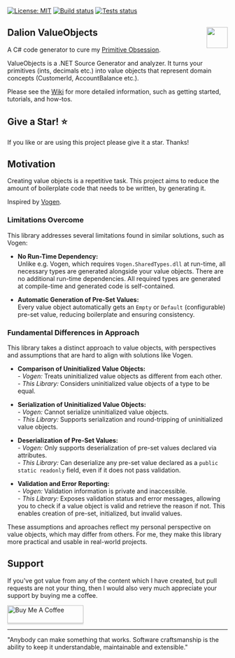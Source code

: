 [![License: MIT](https://img.shields.io/badge/License-MIT-yellow.svg)](https://opensource.org/licenses/MIT)
[![Build status](https://ci.appveyor.com/api/projects/status/nrvheog39e1xy4ge?svg=true)](https://ci.appveyor.com/project/DavidLievrouw/valueobjects)
[![Tests status](https://img.shields.io/appveyor/tests/DavidLievrouw/valueobjects?compact_message)](https://ci.appveyor.com/project/DavidLievrouw/valueobjects)

## Dalion ValueObjects [<img src="https://dalion.eu/dalion128.png" align="right" width="48">](https://www.dalion.eu)

A C# code generator to cure my [Primitive Obsession](https://refactoring.guru/smells/primitive-obsession).

ValueObjects is a .NET Source Generator and analyzer. It turns your primitives (ints, decimals etc.) into value objects that represent domain concepts (CustomerId, AccountBalance etc.).

Please see the [Wiki](wiki) for more detailed information, such as getting started, tutorials, and how-tos.

## Give a Star! :star:
If you like or are using this project please give it a star. Thanks!

## Motivation

Creating value objects is a repetitive task. This project aims to reduce the amount of boilerplate code that needs to be written, by generating it.

Inspired by [Vogen](https://github.com/SteveDunn/Vogen).

### Limitations Overcome

This library addresses several limitations found in similar solutions, such as Vogen:

- **No Run-Time Dependency:**  
  Unlike e.g. Vogen, which requires `Vogen.SharedTypes.dll` at run-time, all necessary types are generated alongside your value objects\. There are no additional run-time dependencies\. All required types are generated at compile-time and generated code is self-contained\.

- **Automatic Generation of Pre-Set Values:**  
  Every value object automatically gets an `Empty` or `Default` (configurable) pre-set value, reducing boilerplate and ensuring consistency\.

### Fundamental Differences in Approach

This library takes a distinct approach to value objects, with perspectives and assumptions that are hard to align with solutions like Vogen.

- **Comparison of Uninitialized Value Objects:**  
  \- *Vogen:* Treats uninitialized value objects as different from each other\.  
  \- *This Library:* Considers uninitialized value objects of a type to be equal\.

- **Serialization of Uninitialized Value Objects:**  
  \- *Vogen:* Cannot serialize uninitialized value objects\.  
  \- *This Library:* Supports serialization and round-tripping of uninitialized value objects\.

- **Deserialization of Pre-Set Values:**  
  \- *Vogen:* Only supports deserialization of pre-set values declared via attributes\.  
  \- *This Library:* Can deserialize any pre-set value declared as a `public static readonly` field, even if it does not pass validation\.

- **Validation and Error Reporting:**  
  \- *Vogen:* Validation information is private and inaccessible\.  
  \- *This Library:* Exposes validation status and error messages, allowing you to check if a value object is valid and retrieve the reason if not\. This enables creation of pre-set, initialized, but invalid values\.

These assumptions and aproaches reflect my personal perspective on value objects, which may differ from others. For me, they make this library more practical and usable in real-world projects.

## Support

If you've got value from any of the content which I have created, but pull requests are not your thing, then I would also very much appreciate your support by buying me a coffee.

<a href="https://www.buymeacoffee.com/DavidLievrouw" target="_blank"><img src="https://www.buymeacoffee.com/assets/img/custom_images/orange_img.png" alt="Buy Me A Coffee" style="height: 41px !important;width: 174px !important;box-shadow: 0px 3px 2px 0px rgba(190, 190, 190, 0.5) !important;-webkit-box-shadow: 0px 3px 2px 0px rgba(190, 190, 190, 0.5) !important;" ></a>

---
"Anybody can make something that works. Software craftsmanship is the ability to keep it understandable, maintainable and extensible."